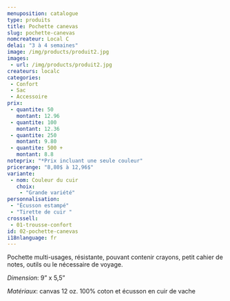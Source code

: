 ```yaml
---
menuposition: catalogue
type: produits
title: Pochette canevas
slug: pochette-canevas
nomcreateur: Local C
delai: "3 à 4 semaines"
image: /img/products/produit2.jpg
images:
 - url: /img/products/produit2.jpg
createurs: localc
categories:
 - Confort
 - Sac
 - Accessoire
prix:
 - quantite: 50
   montant: 12.96
 - quantite: 100
   montant: 12.36
 - quantite: 250
   montant: 9.80
 - quantite: 500 +
   montant: 8.8
noteprix: "*Prix incluant une seule couleur"
pricerange: "8,80$ à 12,96$"
variante:
 - nom: Couleur du cuir
   choix:
    - "Grande variété"
personnalisation:
 - "Écusson estampé"
 - "Tirette de cuir "
crosssell:
 - 01-trousse-confort
id: 02-pochette-canevas
i18nlanguage: fr
---
```


Pochette multi-usages, résistante, pouvant contenir crayons, petit cahier de notes, outils ou le nécessaire de voyage.

*Dimension*: 9” x 5,5”

*Matériaux*: canvas 12 oz. 100% coton et écusson en cuir de vache